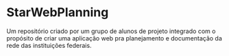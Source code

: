 # StarWebPlanning
Um repositório criado por um grupo de alunos de projeto integrado com o propósito de criar uma aplicação web pra planejamento e documentação da rede das instituições federais.
